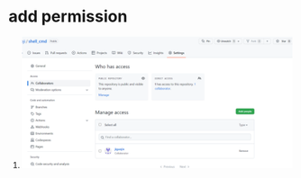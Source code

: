 # add permission



1. ![](https://github.com/jiguoji/shell_cmd/blob/main/pic/Screenshot%202023-02-21%20142258.png)



